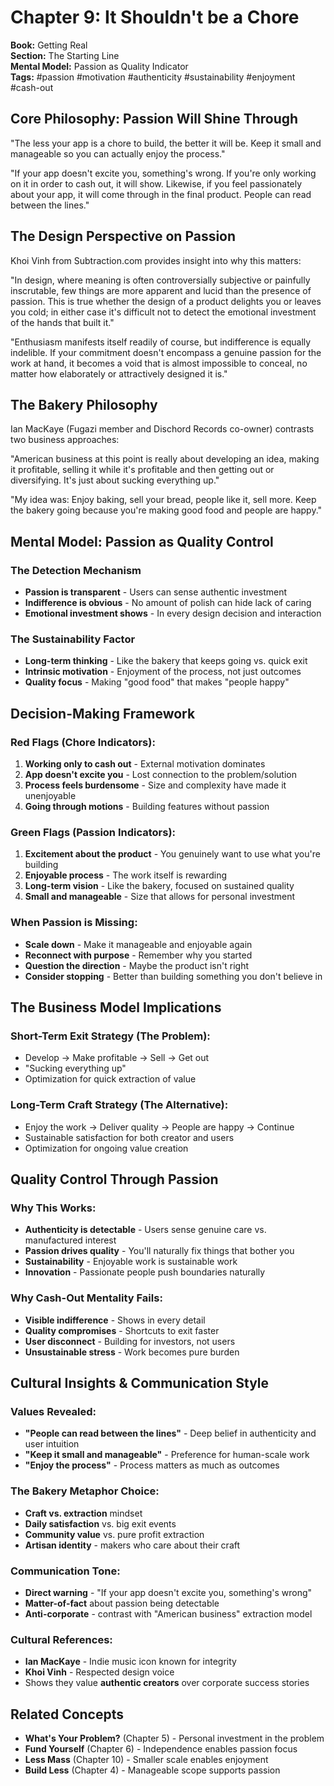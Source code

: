 # Chapter 9: It Shouldn't be a Chore

**Book:** Getting Real  
**Section:** The Starting Line  
**Mental Model:** Passion as Quality Indicator  
**Tags:** #passion #motivation #authenticity #sustainability #enjoyment #cash-out

## Core Philosophy: Passion Will Shine Through

"The less your app is a chore to build, the better it will be. Keep it small and manageable so you can actually enjoy the process."

"If your app doesn't excite you, something's wrong. If you're only working on it in order to cash out, it will show. Likewise, if you feel passionately about your app, it will come through in the final product. People can read between the lines."

## The Design Perspective on Passion

Khoi Vinh from Subtraction.com provides insight into why this matters:

"In design, where meaning is often controversially subjective or painfully inscrutable, few things are more apparent and lucid than the presence of passion. This is true whether the design of a product delights you or leaves you cold; in either case it's difficult not to detect the emotional investment of the hands that built it."

"Enthusiasm manifests itself readily of course, but indifference is equally indelible. If your commitment doesn't encompass a genuine passion for the work at hand, it becomes a void that is almost impossible to conceal, no matter how elaborately or attractively designed it is."

## The Bakery Philosophy

Ian MacKaye (Fugazi member and Dischord Records co-owner) contrasts two business approaches:

"American business at this point is really about developing an idea, making it profitable, selling it while it's profitable and then getting out or diversifying. It's just about sucking everything up."

"My idea was: Enjoy baking, sell your bread, people like it, sell more. Keep the bakery going because you're making good food and people are happy."

## Mental Model: Passion as Quality Control

### The Detection Mechanism
- **Passion is transparent** - Users can sense authentic investment
- **Indifference is obvious** - No amount of polish can hide lack of caring
- **Emotional investment shows** - In every design decision and interaction

### The Sustainability Factor
- **Long-term thinking** - Like the bakery that keeps going vs. quick exit
- **Intrinsic motivation** - Enjoyment of the process, not just outcomes
- **Quality focus** - Making "good food" that makes "people happy"

## Decision-Making Framework

### Red Flags (Chore Indicators):
1. **Working only to cash out** - External motivation dominates
2. **App doesn't excite you** - Lost connection to the problem/solution
3. **Process feels burdensome** - Size and complexity have made it unenjoyable
4. **Going through motions** - Building features without passion

### Green Flags (Passion Indicators):
1. **Excitement about the product** - You genuinely want to use what you're building
2. **Enjoyable process** - The work itself is rewarding
3. **Long-term vision** - Like the bakery, focused on sustained quality
4. **Small and manageable** - Size that allows for personal investment

### When Passion is Missing:
- **Scale down** - Make it manageable and enjoyable again
- **Reconnect with purpose** - Remember why you started
- **Question the direction** - Maybe the product isn't right
- **Consider stopping** - Better than building something you don't believe in

## The Business Model Implications

### Short-Term Exit Strategy (The Problem):
- Develop → Make profitable → Sell → Get out
- "Sucking everything up"
- Optimization for quick extraction of value

### Long-Term Craft Strategy (The Alternative):
- Enjoy the work → Deliver quality → People are happy → Continue
- Sustainable satisfaction for both creator and users
- Optimization for ongoing value creation

## Quality Control Through Passion

### Why This Works:
- **Authenticity is detectable** - Users sense genuine care vs. manufactured interest
- **Passion drives quality** - You'll naturally fix things that bother you
- **Sustainability** - Enjoyable work is sustainable work
- **Innovation** - Passionate people push boundaries naturally

### Why Cash-Out Mentality Fails:
- **Visible indifference** - Shows in every detail
- **Quality compromises** - Shortcuts to exit faster
- **User disconnect** - Building for investors, not users
- **Unsustainable stress** - Work becomes pure burden

## Cultural Insights & Communication Style

### Values Revealed:
- **"People can read between the lines"** - Deep belief in authenticity and user intuition
- **"Keep it small and manageable"** - Preference for human-scale work
- **"Enjoy the process"** - Process matters as much as outcomes

### The Bakery Metaphor Choice:
- **Craft vs. extraction** mindset
- **Daily satisfaction** vs. big exit events
- **Community value** vs. pure profit extraction
- **Artisan identity** - makers who care about their craft

### Communication Tone:
- **Direct warning** - "If your app doesn't excite you, something's wrong"
- **Matter-of-fact** about passion being detectable
- **Anti-corporate** - contrast with "American business" extraction model

### Cultural References:
- **Ian MacKaye** - Indie music icon known for integrity
- **Khoi Vinh** - Respected design voice
- Shows they value **authentic creators** over corporate success stories

## Related Concepts

- **What's Your Problem?** (Chapter 5) - Personal investment in the problem
- **Fund Yourself** (Chapter 6) - Independence enables passion focus
- **Less Mass** (Chapter 10) - Smaller scale enables enjoyment
- **Build Less** (Chapter 4) - Manageable scope supports passion